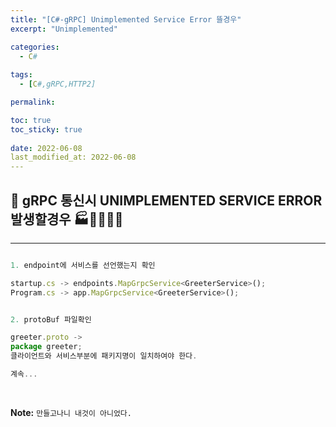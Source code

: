 ```yaml
---
title: "[C#-gRPC] Unimplemented Service Error 뜰경우"
excerpt: "Unimplemented"

categories:
  - C#
  
tags:
  - [C#,gRPC,HTTP2]

permalink: 

toc: true
toc_sticky: true
 
date: 2022-06-08
last_modified_at: 2022-06-08
---
```


## 😬 gRPC 통신시 UNIMPLEMENTED SERVICE ERROR 발생할경우 🏭👩‍🏭👨‍🏭
---

```js

1. endpoint에 서비스를 선언했는지 확인

startup.cs -> endpoints.MapGrpcService<GreeterService>();
Program.cs -> app.MapGrpcService<GreeterService>();


2. protoBuf 파일확인

greeter.proto ->
package greeter; 
클라이언트와 서비스부분에 패키지명이 일치하여야 한다.

계속...
```


<br>



**Note:** `만들고나니 내것이 아니었다.` 